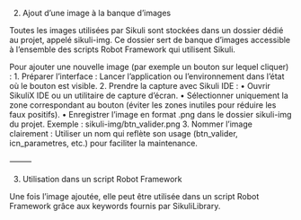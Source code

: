 2. Ajout d’une image à la banque d’images

Toutes les images utilisées par Sikuli sont stockées dans un dossier dédié au projet, appelé sikuli-img.
Ce dossier sert de banque d’images accessible à l’ensemble des scripts Robot Framework qui utilisent Sikuli.

Pour ajouter une nouvelle image (par exemple un bouton sur lequel cliquer) :
	1.	Préparer l’interface :
Lancer l’application ou l’environnement dans l’état où le bouton est visible.
	2.	Prendre la capture avec Sikuli IDE :
	•	Ouvrir SikuliX IDE ou un utilitaire de capture d’écran.
	•	Sélectionner uniquement la zone correspondant au bouton (éviter les zones inutiles pour réduire les faux positifs).
	•	Enregistrer l’image en format .png dans le dossier sikuli-img du projet.
Exemple : sikuli-img/btn_valider.png
	3.	Nommer l’image clairement :
Utiliser un nom qui reflète son usage (btn_valider, icn_parametres, etc.) pour faciliter la maintenance.

⸻

3. Utilisation dans un script Robot Framework

Une fois l’image ajoutée, elle peut être utilisée dans un script Robot Framework grâce aux keywords fournis par SikuliLibrary.
